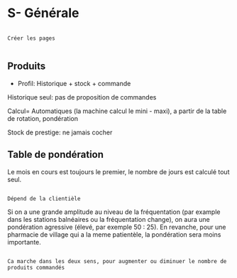 # S- Générale

```{note}

Créer les pages


```

## Produits

- Profil:  Historique + stock + commande

Historique seul: pas de proposition de commandes

Calcul= Automatiques (la machine calcul le mini - maxi), a partir de la table de rotation, pondération

Stock de prestige: ne jamais cocher

## Table de pondération

Le mois en cours est toujours le premier, le nombre de jours est calculé tout seul.


```{note}

Dépend de la clientièle

```

Si on a une grande amplitude au niveau de la fréquentation (par example dans les stations balnéaires ou la fréquentation change), on aura une pondération agressive (élevé, par exemple 50 : 25). En revanche, pour une pharmacie de village qui a la meme patientèle, la pondération sera moins importante. 

```{note}

Ca marche dans les deux sens, pour augmenter ou diminuer le nombre de produits commandés

```

